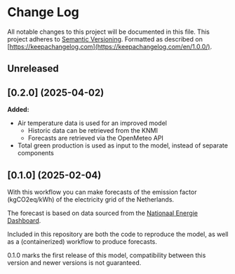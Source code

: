 # Change Log

All notable changes to this project will be documented in this file.
This project adheres to [Semantic Versioning](http://semver.org/).
Formatted as described on [https://keepachangelog.com](https://keepachangelog.com/en/1.0.0/).

## Unreleased

## [0.2.0] (2025-04-02)

**Added:**

- Air temperature data is used for an improved model
  - Historic data can be retrieved from the KNMI
  - Forecasts are retrieved via the OpenMeteo API
- Total green production is used as input to the model, instead of separate components

## [0.1.0] (2025-02-04)

With this workflow you can make forecasts of the emission factor (kgCO2eq/kWh)
of the electricity grid of the Netherlands.

The forecast is based on data sourced from the [Nationaal Energie Dashboard](https://ned.nl/).

Included in this repository are both the code to reproduce the model, as well as a 
(containerized) workflow to produce forecasts.

0.1.0 marks the first release of this model, compatibility between this version and
newer versions is not guaranteed.
